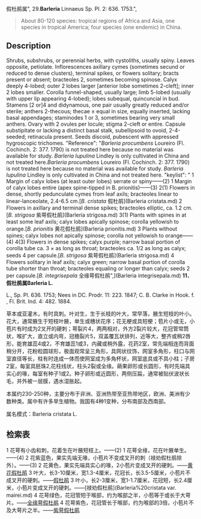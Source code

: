 假杜鹃属",
29.**Barleria** Linnaeus Sp. Pl. 2: 636. 1753.",

> About 80-120 species: tropical regions of Africa and Asia, one species in tropical America; four species (one endemic) in China.

## Description
Shrubs, subshrubs, or perennial herbs, with cystoliths, usually spiny. Leaves opposite, petiolate. Inflorescences axillary cymes (sometimes secund or reduced to dense clusters), terminal spikes, or flowers solitary; bracts present or absent; bracteoles 2, sometimes becoming spinose. Calyx deeply 4-lobed; outer 2 lobes larger [anterior lobe sometimes 2-cleft]; inner 2 lobes smaller. Corolla funnel-shaped, usually large; limb 5-lobed (usually with upper lip appearing 4-lobed); lobes subequal, quincuncial in bud. Stamens [2 or]4 and didynamous, one pair usually greatly reduced and/or sterile; anthers 2-thecous; thecae ± equal in size, equally inserted, lacking basal appendages; staminodes 1 or 3, sometimes bearing very small anthers. Ovary with 2 ovules per locule; stigma 2-cleft or entire. Capsule substipitate or lacking a distinct basal stalk, subellipsoid to ovoid, 2-4-seeded; retinacula present. Seeds discoid, pubescent with appressed hygroscopic trichomes.
  "Reference": "*Barleria procumbens* Loureiro (Fl. Cochinch. 2: 377. 1790) is not treated here because no material was available for study. *Barleria lupulina* Lindley is only cultivated in China and not treated here.*Barleria procumbens* Loureiro (Fl. Cochinch. 2: 377. 1790) is not treated here because no material was available for study. *Barleria lupulina* Lindley is only cultivated in China and not treated here.
  "keylist": "
1 Margin of calyx lobes (at least outer lobes) serrate or spiny——(2)
1 Margin of calyx lobes entire (apex spine-tipped in B. prionitis)——(3)
2(1) Flowers in dense, shortly pedunculate cymes from leaf axils; bracteoles linear to linear-lanceolate, 2.4-6.5 cm.[*B. cristata* 假杜鹃](Barleria cristata.md)
2 Flowers in axillary and terminal dense spikes; bracteoles elliptic, ca. 1.2 cm.[*B. strigosa* 紫萼假杜鹃](Barleria strigosa.md)
3(1) Plants with spines in at least some leaf axils; calyx lobes apically spinose; corolla yellowish to orange.[*B. prionitis* 黄花假杜鹃](Barleria prionitis.md)
3 Plants without spines; calyx lobes not apically spinose; corolla not yellowish to orange——(4)
4(3) Flowers in dense spikes; calyx purple; narrow basal portion of corolla tube ca. 3 × as long as throat; bracteoles ca. 1/2 as long as calyx; seeds 4 per capsule.[*B. strigosa* 紫萼假杜鹃](Barleria strigosa.md)
4 Flowers solitary in leaf axils; calyx green; narrow basal portion of corolla tube shorter than throat; bracteoles equaling or longer than calyx; seeds 2 per capsule.[*B. integrisepala* 全缘萼假杜鹃",](Barleria integrisepala.md)
**11．假杜鹃属Barleria L.**

L., Sp. Pl. 636. 1753; Nees in DC. Prodr. 11: 223. 1847; C. B. Clarke in Hook. f. , Fl. Brit. Ind. 4: 482. 1884.

草本或亚灌木，有时具刺。叶对生，生于长枝的叶大，常早落，腋生短枝的叶小。花大，通常腋生于短枝叶腋，单生或穗状花序；花无梗或具短梗；苞片小或无，小苞片有时成为2叉开的硬刺；萼裂片4，两两相对，外方2裂片较大，花冠管常筒状，喉扩大，直立或内弯，冠檐裂片5，双盖覆瓦状排列，近等大，整齐或稍2唇形，能育雄蕊4或2，不育雄蕊1或3，内藏或稍外露，花药2室，常先端相连而背面稍分开，花粉粒圆球形，极面观常呈三角形，具网状纹饰，网室多角形，柱口与网室直径等长，柱有时连成一体而使网室成为多角杯状，网室底具或不具小柱；子房2室，每室具胚珠2,花柱线状，柱头2裂或全缘。蒴果卵形或长圆形，有时先端具实心的喙，每室有种子1或2。种子卵形或近圆形，两侧压扁，通常被贴伏波状长毛，并外被一层膜，遇水湿胀起。

本属约230-250种，主要分布于非洲、亚洲热带至亚热带地区，欧洲、美洲有少数种类。属中有许多旱生植物。我国有4种1变种，分布南部及西南部。

属名模式：Barleria cristata L.

## 检索表

1 花萼有小齿和刺，花着生在叶腋短枝上。——(2)
1 花萼全缘，花在叶腋单生。——(4)
2 花紫蓝色，果实先端无喙，小苞片不变成叉开的刺（禄劝假杜鹃除外）。——(3)
2 花黄色，果实先端具实心的喙，2小苞片变成叉开的硬刺。——[黄花假杜鹃](Barleria%20prionitis.md)
3 叶大，长3-10厘米，宽1.3-4厘米，花冠长，长3.5-5厘米，小苞片不成叉开的硬刺。——[假杜鹃](Barleria%20cristata.md)
3 叶小，长2-3厘米，宽1-1.7厘米，花冠短，长2.4厘米，小苞片变成叉开的硬刺。——[禄劝假杜鹃](Barleria%20cristata var. mairei.md)
4 花萼绿色，花冠管短于喉部，约为喉部之半，小苞等于或长于大萼片。——[全缘萼假杜鹃](Barleria%20integrisepala.md)
4 花萼紫色，花冠管长于喉部，约为喉部的3倍，小苞片不及大萼片之半。——[紫萼假杜鹃](Barleria%20strigosa.md)
